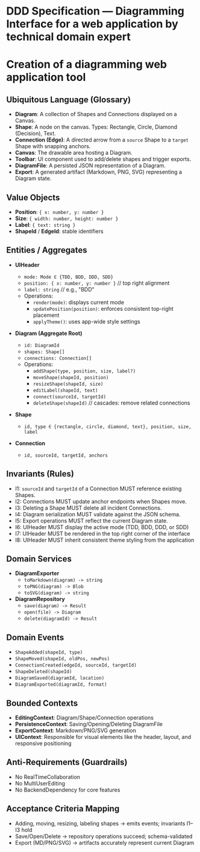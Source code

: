 # DDD Specification — Diagramming Interface for a web application by technical domain expert
 
# Creation of a diagramming web application tool 

## Ubiquitous Language (Glossary)
- **Diagram**: A collection of Shapes and Connections displayed on a Canvas.
- **Shape**: A node on the canvas. Types: Rectangle, Circle, Diamond (Decision), Text.
- **Connection (Edge)**: A directed arrow from a `source` Shape to a `target` Shape with snapping anchors.
- **Canvas**: The drawable area hosting a Diagram.
- **Toolbar**: UI component used to add/delete shapes and trigger exports.
- **DiagramFile**: A persisted JSON representation of a Diagram.
- **Export**: A generated artifact (Markdown, PNG, SVG) representing a Diagram state.

## Value Objects
- **Position**: `{ x: number, y: number }`
- **Size**: `{ width: number, height: number }`
- **Label**: `{ text: string }`
- **ShapeId** / **EdgeId**: stable identifiers

## Entities / Aggregates

- **UIHeader**
  - `mode: Mode ∈ {TDD, BDD, DDD, SDD}`
  - `position: { x: number, y: number }`  // top right alignment
  - `label: string`  // e.g., "BDD"
  - Operations:
    - `render(mode)`: displays current mode
    - `updatePosition(position)`: enforces consistent top-right placement
    - `applyTheme()`: uses app-wide style settings

- **Diagram (Aggregate Root)**
  - `id: DiagramId`
  - `shapes: Shape[]`
  - `connections: Connection[]`
  - Operations:
    - `addShape(type, position, size, label?)`
    - `moveShape(shapeId, position)`
    - `resizeShape(shapeId, size)`
    - `editLabel(shapeId, text)`
    - `connect(sourceId, targetId)`
    - `deleteShape(shapeId)`  // cascades: remove related connections
- **Shape**
  - `id, type ∈ {rectangle, circle, diamond, text}, position, size, label`
- **Connection**
  - `id, sourceId, targetId, anchors`

## Invariants (Rules)
- I1: `sourceId` and `targetId` of a Connection MUST reference existing Shapes.
- I2: Connections MUST update anchor endpoints when Shapes move.
- I3: Deleting a Shape MUST delete all incident Connections.
- I4: Diagram serialization MUST validate against the JSON schema.
- I5: Export operations MUST reflect the current Diagram state.
- I6: UIHeader MUST display the active mode (TDD, BDD, DDD, or SDD)
- I7: UIHeader MUST be rendered in the top right corner of the interface
- I8: UIHeader MUST inherit consistent theme styling from the application


## Domain Services
- **DiagramExporter**
  - `toMarkdown(diagram) -> string`
  - `toPNG(diagram) -> Blob`
  - `toSVG(diagram) -> string`
- **DiagramRepository**
  - `save(diagram) -> Result`
  - `open(file) -> Diagram`
  - `delete(diagramId) -> Result`

## Domain Events
- `ShapeAdded(shapeId, type)`
- `ShapeMoved(shapeId, oldPos, newPos)`
- `ConnectionCreated(edgeId, sourceId, targetId)`
- `ShapeDeleted(shapeId)`
- `DiagramSaved(diagramId, location)`
- `DiagramExported(diagramId, format)`

## Bounded Contexts
- **EditingContext**: Diagram/Shape/Connection operations
- **PersistenceContext**: Saving/Opening/Deleting DiagramFile
- **ExportContext**: Markdown/PNG/SVG generation
- **UIContext**: Responsible for visual elements like the header, layout, and responsive positioning

## Anti-Requirements (Guardrails)
- No RealTimeCollaboration
- No MultiUserEditing
- No BackendDependency for core features

## Acceptance Criteria Mapping
- Adding, moving, resizing, labeling shapes → emits events; invariants I1–I3 hold
- Save/Open/Delete → repository operations succeed; schema-validated
- Export (MD/PNG/SVG) → artifacts accurately represent current Diagram
